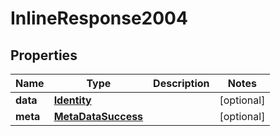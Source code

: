 

# InlineResponse2004

## Properties

Name | Type | Description | Notes
------------ | ------------- | ------------- | -------------
**data** | [**Identity**](Identity.md) |  |  [optional]
**meta** | [**MetaDataSuccess**](MetaDataSuccess.md) |  |  [optional]




